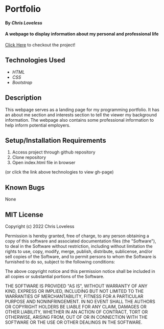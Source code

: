 
# Portfolio

#### By _**Chris Loveless**_

#### A webpage to display information about my personal and professional life

[Click Here](https://chriskloveless.github.io/Portfolio/) to checkout the project!

## Technologies Used

* _HTML_
* _CSS_
* _Bootstrap_

## Description

This webpage serves as a landing page for my programming portfolio. It has an about me section and interests section to tell the viewer my background information. The webpage also contains some professional information to help inform potential employers.

## Setup/Installation Requirements

1. Access project through github repository
2. Clone repository 
3. Open index.html file in browser

  (or click the link above technologies to view gh-page)

## Known Bugs

None

## MIT License
Copyright (c) 2022 Chris Loveless

Permission is hereby granted, free of charge, to any person obtaining a copy
of this software and associated documentation files (the "Software"), to deal
in the Software without restriction, including without limitation the rights
to use, copy, modify, merge, publish, distribute, sublicense, and/or sell
copies of the Software, and to permit persons to whom the Software is
furnished to do so, subject to the following conditions:

The above copyright notice and this permission notice shall be included in all
copies or substantial portions of the Software.

THE SOFTWARE IS PROVIDED "AS IS", WITHOUT WARRANTY OF ANY KIND, EXPRESS OR
IMPLIED, INCLUDING BUT NOT LIMITED TO THE WARRANTIES OF MERCHANTABILITY,
FITNESS FOR A PARTICULAR PURPOSE AND NONINFRINGEMENT. IN NO EVENT SHALL THE
AUTHORS OR COPYRIGHT HOLDERS BE LIABLE FOR ANY CLAIM, DAMAGES OR OTHER
LIABILITY, WHETHER IN AN ACTION OF CONTRACT, TORT OR OTHERWISE, ARISING FROM,
OUT OF OR IN CONNECTION WITH THE SOFTWARE OR THE USE OR OTHER DEALINGS IN THE
SOFTWARE.

